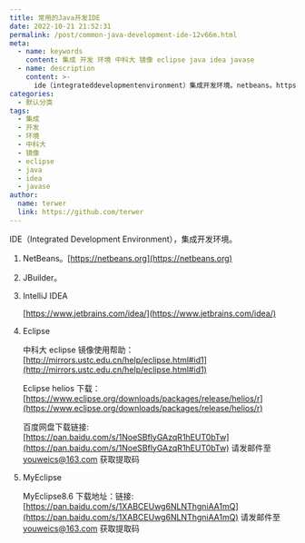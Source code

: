 ```yaml
---
title: 常用的Java开发IDE
date: 2022-10-21 21:52:31
permalink: /post/common-java-development-ide-12v66m.html
meta:
  - name: keywords
    content: 集成 开发 环境 中科大 镜像 eclipse java idea javase
  - name: description
    content: >-
      ide（integrateddevelopmentenvironment）集成开发环境。netbeans。https_netbeansorgjbuilder。intellijideahttps_wwwjetbrainscomideaeclipse中科大eclipse镜像使用帮助_http_mirrorsustceducnhelpeclipsehtml#ideclipsehelios下载_https_wwweclipseorgdownloadspackagesreleaseheliosr百度网盘下载链接_h
categories:
  - 默认分类
tags:
  - 集成
  - 开发
  - 环境
  - 中科大
  - 镜像
  - eclipse
  - java
  - idea
  - javase
author:
  name: terwer
  link: https://github.com/terwer
---
```



IDE（Integrated Development Environment），集成开发环境。

1. NetBeans。[https://netbeans.org](https://netbeans.org)
2. JBuilder。
3. IntelliJ IDEA

   [https://www.jetbrains.com/idea/](https://www.jetbrains.com/idea/)
4. Eclipse

   中科大 eclipse 镜像使用帮助：[http://mirrors.ustc.edu.cn/help/eclipse.html#id1](http://mirrors.ustc.edu.cn/help/eclipse.html#id1)

   Eclipse helios 下载：[https://www.eclipse.org/downloads/packages/release/helios/r](https://www.eclipse.org/downloads/packages/release/helios/r)

   百度网盘下载链接: [https://pan.baidu.com/s/1NoeSBflyGAzqR1hEUT0bTw](https://pan.baidu.com/s/1NoeSBflyGAzqR1hEUT0bTw) 请发邮件至 youweics@163.com 获取提取码
5. MyEclipse

   MyEclipse8.6 下载地址：链接: [https://pan.baidu.com/s/1XABCEUwg6NLNThgniAA1mQ](https://pan.baidu.com/s/1XABCEUwg6NLNThgniAA1mQ)  请发邮件至 youweics@163.com 获取提取码

‍
